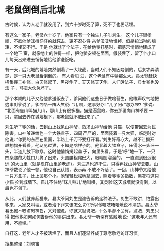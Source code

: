 # 老鼠倒倒后北城

古时候，认为人老了就没用了，到六十岁时死了算，死不了也要活埋。

有这么一家子，老汉六十岁了。他家只有一个独生儿子叫刘生。 这个儿子很孝顺，不愿他爹活得好好的就死去，更不忍心将
亲爹活活地埋掉。但是按当时的规矩，不埋又不行。于是 他就想了个法子，在给他爹打墓时，把墓穴悄悄地建成了一个地下
室，就像地上的住房一样，把他爹安顿在里面，假装埋了，留了个小口儿每天出来进去悄悄地给他爹送饭吃。

 有一天，后北城的城墙突然倒塌了一大圪截，当时人们不知因啥倒的，后来才弄清楚，是一只大老鼠给倒倒的。 有人看见
过，这个老鼠有牛犊那么大。县太爷赶快招集民工补修。白天修起了，黑夜倒了。天天修天天倒。人们没法子，县太爷也没法
子，可把大伙急坏了。

那个孝顺的儿子又给他爹送饭去了，爹问他们这些日子做啥营生，他唉声叹气地把这事对爹说了。爹哈哈一阵大笑说: “儿
啊，这事好办! ”儿子问: “怎办哩? ”爹说: “北面有座山叫猫儿山，那山上有很多猫。猫是逼鼠的，你去那里向山神爷要
一只，拿回去养在城墙根下，那老鼠就不敢出来了。”

刘生听了爹的话，去到山上找见山神爷，恳求山神爷给他 只猫，以便带回去为民除害。山神爷递给他一个大铁盒子，四周
严严的，里面装着一只大猫，临走时对他说: “你要的东西在里面，半路上千万不要打开看。”刘生好奇心大，越不让揭开
越想揭开看看。他没见过猫，不知是啥样子的。他背着大铁盒子，压得水一头汗一头，半道儿放下歇息。这时他悄悄揭起盖
子，向里头看。于是“呼“地一下，一只四条腿的大牲口儿挤了出来，头圆腰粗尾巴大，眼睛圆溜溜的。 一直跑到很远很远
的大山里（就是现在山里的老虎）。刘生追也追不住，只得再找山神爷去要。山神爷数说了他一顿，他也自己认错，表示再
不敢不听话了。一回，山神爷又给他一只方盒子，比上回那个小。他轻轻松松地拿回去，照着爹爹的指数，黑夜将这只小猫
拴到城墙下。猫儿不住地“眯儿咪儿”地叫唤，真灵验!这天城墻就没有倒，以后也不倒了。

从此，人们就养起猫来，县太爷问刘生是谁告诉的这种法子。刘生不敢讲，怕露出爹来，人家又叫埋，或者治下罪来该怎么
办?所以他吱吱唔唔地说不清楚。县太爷看出他不敢讲的神色，又对他说，你就大胆说吧，什么事都不会有。没法，刘生只得
把他爹如何如何告诉他的事讲出来。县太爷一听深有感触地
说: “这老年人还有用，不能埋。”

自打这，老年人才不被活埋了，而且人们逐渐养成了尊老敬老的好习惯。

搜集整理：刘晓宙
